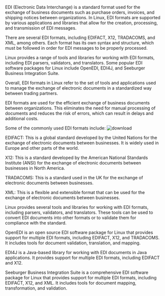 EDI (Electronic Data Interchange) is a standard format used for the exchange of business documents such as purchase orders, invoices, and shipping notices between organizations. In Linux, EDI formats are supported by various applications and libraries that allow for the creation, processing, and transmission of EDI messages.

There are several EDI formats, including EDIFACT, X12, TRADACOMS, and XML, among others. Each format has its own syntax and structure, which must be followed in order for EDI messages to be properly processed.

Linux provides a range of tools and libraries for working with EDI formats, including EDI parsers, validators, and translators. Some popular EDI software packages for Linux include OpenEDI, EDI4J, and Seeburger Business Integration Suite.

Overall, EDI formats in Linux refer to the set of tools and applications used to manage the exchange of electronic documents in a standardized way between trading partners.

EDI formats are used for the efficient exchange of business documents between organizations. This eliminates the need for manual processing of documents and reduces the risk of errors, which can result in delays and additional costs.

Some of the commonly used EDI formats include:
![download](https://user-images.githubusercontent.com/105795532/226404496-4d9cb94d-0aa7-45e4-9b1b-9a0e33339128.png)

EDIFACT: This is a global standard developed by the United Nations for the exchange of electronic documents between businesses. It is widely used in Europe and other parts of the world.

X12: This is a standard developed by the American National Standards Institute (ANSI) for the exchange of electronic documents between businesses in North America.

TRADACOMS: This is a standard used in the UK for the exchange of electronic documents between businesses.

XML: This is a flexible and extensible format that can be used for the exchange of electronic documents between businesses.

Linux provides several tools and libraries for working with EDI formats, including parsers, validators, and translators. These tools can be used to convert EDI documents into other formats or to validate them for compliance with the standard.

OpenEDI is an open source EDI software package for Linux that provides support for multiple EDI formats, including EDIFACT, X12, and TRADACOMS. It includes tools for document validation, translation, and mapping.

EDI4J is a Java-based library for working with EDI documents in Java applications. It provides support for multiple EDI formats, including EDIFACT and X12.

Seeburger Business Integration Suite is a comprehensive EDI software package for Linux that provides support for multiple EDI formats, including EDIFACT, X12, and XML. It includes tools for document mapping, transformation, and validation.
